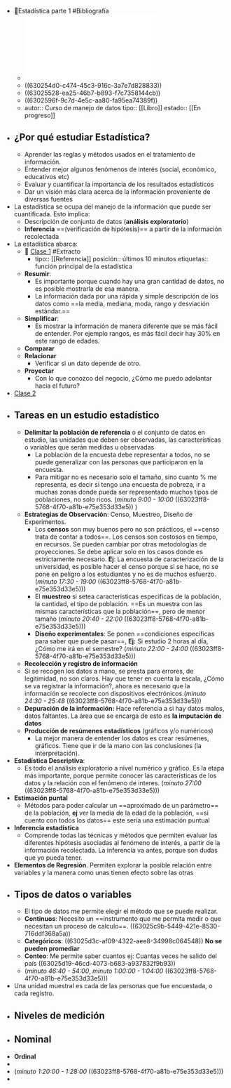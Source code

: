 - 📖Estadística parte 1  #Bibliografía
	- ![Parte I.pdf](../assets/Parte_I_1661036792883_0.pdf)
	- ((630254d0-c474-45c3-916c-3a7e7d828833))
	- ((63025528-ea25-46b7-b893-f7c7358144cb))
	- ((6302596f-9c7d-4e5c-aa80-fa95ea74389f))
	- autor:: Curso de manejo de datos
	  tipo:: [[Libro]]
	  estado::  [[En progreso]]
- ## ¿Por qué estudiar Estadística?
	- Aprender las reglas y métodos usados en el tratamiento de información.
	- Entender mejor algunos fenómenos de interés (social, económico, educativos etc)
	- Evaluar y cuantificar la importancia de los resultados estadísticos
	- Dar un visión más clara acerca de la información proveniente de diversas fuentes
- La estadística se ocupa del manejo de la información que puede ser cuantificada. Esto implica:
	- Descripción de conjunto de datos (**análisis exploratorio**)
	- **Inferencia** ==(verificación de hipótesis)== a partir de la información recolectada
- La estadística abarca:
	- 🔗 [Clase 1](https://drive.google.com/file/d/18xdaTgM78J0dPfq0ceg7KFVdxWUG3AGw/view?usp=sharing) #Extracto
		- tipo:: [[Referencia]]
		  posición:: últimos 10 minutos
		  etiquetas:: función principal de la estadística
	- **Resumir**:
		- Es importante porque cuando hay una gran cantidad de datos, no es posible mostrarla de esa manera.
		- La información dada por una rápida y simple descripción de los datos como ==la media, mediana, moda, rango y desviación estándar.==
	- **Simplificar**:
		- Es mostrar la información de manera diferente que se más fácil de entender. Por ejemplo rangos, es más fácil decir hay 30% en este rango de edades.
	- **Comparar**
	- **Relacionar**
		- Verificar si un dato depende de otro.
	- **Proyectar**
		- Con lo que conozco del negocio, ¿Cómo me puedo adelantar hacia el futuro?
- [Clase 2](https://drive.google.com/file/d/15KpsFL19N-LBroumgCw9vKHqRYqxNY1t/view?usp=sharing)
- ## Tareas en un estudio estadístico
	- **Delimitar la población de referencia** o el conjunto de datos en estudio, las unidades que deben ser observadas, las características o variables que serán medidas u observadas
		- La población de la encuesta debe representar a todos, no se puede generalizar con las personas que participaron en la encuesta.
		- Para mitigar no es necesario solo el tamaño, sino cuanto % me representa, es decir si tengo una encuesta de pobreza, ir a muchas zonas donde pueda ser representado muchos tipos de poblaciones, no solo ricos. (*minuto 9:00 - 10:00* ((63023ff8-5768-4f70-a81b-e75e353d33e5)) )
	- **Estrategias de Observación**: Censo, Muestreo, Diseño de Experimentos.
		- Los **censos** son muy buenos pero no son prácticos, el ==censo trata de contar a todos==. Los censos son costosos en tiempo, en recursos. Se pueden cambiar por otras metodologías de proyecciones. Se debe aplicar solo en los casos donde es estrictamente necesario. **Ej**: La encuesta de caracterización de la universidad, es posible hacer el censo porque si se hace, no se pone en peligro a los estudiantes y no es de muchos esfuerzo. (*minuto 17:30 - 19:00* ((63023ff8-5768-4f70-a81b-e75e353d33e5)))
		- El **muestreo** si setea características especificas de la población, la cantidad, el tipo de población. ==Es un muestra con las mismas características que la población==, pero de menor tamaño (*minuto 20:40 - 22:00* ((63023ff8-5768-4f70-a81b-e75e353d33e5)))
		- **Diseño experimentales**: Se ponen ==condiciones especificas para saber que puede pasar==, **Ej:** Si estudio 2 horas al día, ¿Cómo me irá en el semestre? (*minuto 22:00 - 24:00* ((63023ff8-5768-4f70-a81b-e75e353d33e5)))
	- **Recolección y registro de información**
	- Si se recogen los datos a mano, se presta para errores, de legitimidad, no son claros. Hay que tener en cuenta la escala, ¿Cómo se va registrar la información?, ahora es necesario que la información se recolecte con dispositivos electrónicos.(*minuto 24:30 - 25:48* ((63023ff8-5768-4f70-a81b-e75e353d33e5)))
	- **Depuración de la información:** Hace referencia a si hay datos malos, datos faltantes. La área que se encarga de esto es **la imputación de datos**
	- **Producción de resúmenes estadísticos** (gráficos y/o numéricos)
		- La mejor manera de entender los datos es crear resúmenes, gráficos. Tiene que ir de la mano con las conclusiones (la interpretación).
- **Estadística Descriptiva**:
	- Es todo el análisis exploratorio a nivel numérico y gráfico. Es la etapa más importante, porque permite conocer las características de los datos y la relación con el fenómeno de interes. (*minuto 27:00* ((63023ff8-5768-4f70-a81b-e75e353d33e5)))
- **Estimación puntal**
	- Métodos para poder calcular un ==aproximado de un parámetro== de la población, **ej** ver la media de la edad de la población, ==si cuento con todos los datos== este sería una estimación puntual
- **Inferencia estadística**
	- Comprende todas las técnicas y métodos que permiten evaluar las diferentes hipótesis asociadas al fenómeno de interés, a partir de la información recolectada. La inferencia va antes, porque son dudas que yo pueda tener.
- **Elementos de Regresión**. Permiten explorar la posible relación entre variables y la manera como unas tienen efecto sobre las otras
- ## Tipos de datos o variables
	- El tipo de datos me permite elegir el método que se puede realizar.
	- **Continuos**: Necesito un ==instrumento que me permita medir o que necesitan un proceso de calculo==. ((63025c9b-5449-421e-8530-716ddf368a5a))
	- **Categóricos**: ((63025d3c-af09-4322-aee8-34998c064548)) **No se pueden promediar**
	- **Conteo**: Me permite saber cuantos ej: Cuantas veces he salido del país ((63025d19-46cd-4073-b683-a937832f9b93))
	- (*minuto 46:40 - 54:00*, *minuto 1:00:00 - 1:04:00* ((63023ff8-5768-4f70-a81b-e75e353d33e5)))
- Una unidad muestral es cada de las personas que fue encuestada, o cada registro.
- ## Niveles de medición
- **Nominal**
	-
- **Ordinal**
-
- (*minuto 1:20:00 - 1:28:00* ((63023ff8-5768-4f70-a81b-e75e353d33e5)))
-